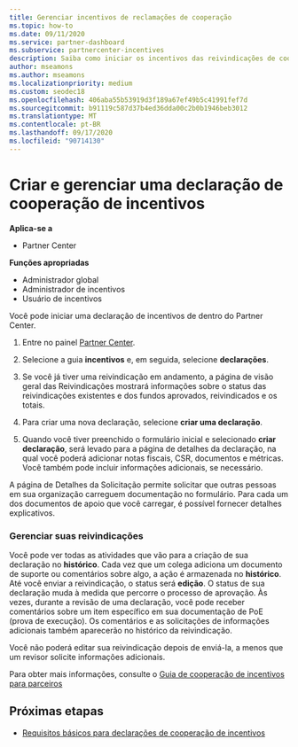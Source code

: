 ```yaml
---
title: Gerenciar incentivos de reclamações de cooperação
ms.topic: how-to
ms.date: 09/11/2020
ms.service: partner-dashboard
ms.subservice: partnercenter-incentives
description: Saiba como iniciar os incentivos das reivindicações de cooperação do Partner Center. Você pode ver todas as atividades da sua reivindicação no Histórico.
author: mseamons
ms.author: mseamons
ms.localizationpriority: medium
ms.custom: seodec18
ms.openlocfilehash: 406aba55b53919d3f189a67ef49b5c41991fef7d
ms.sourcegitcommit: b91119c587d37b4ed36dda00c2b0b1946beb3012
ms.translationtype: MT
ms.contentlocale: pt-BR
ms.lasthandoff: 09/17/2020
ms.locfileid: "90714130"
---
```

# <a name="create-and-manage-an-incentives-co-op-claim"></a>Criar e gerenciar uma declaração de cooperação de incentivos

**Aplica-se a**

- Partner Center

**Funções apropriadas**

- Administrador global
- Administrador de incentivos
- Usuário de incentivos

Você pode iniciar uma declaração de incentivos de dentro do Partner Center.

1. Entre no painel [Partner Center](https://partner.microsoft.com/dashboard/).

2. Selecione a guia **incentivos** e, em seguida, selecione **declarações**.

3. Se você já tiver uma reivindicação em andamento, a página de visão geral das Reivindicações mostrará informações sobre o status das reivindicações existentes e dos fundos aprovados, reivindicados e os totais.

4. Para criar uma nova declaração, selecione **criar uma declaração**.

5. Quando você tiver preenchido o formulário inicial e selecionado **criar declaração**, será levado para a página de detalhes da declaração, na qual você poderá adicionar notas fiscais, CSR, documentos e métricas. Você também pode incluir informações adicionais, se necessário.

A página de Detalhes da Solicitação permite solicitar que outras pessoas em sua organização carreguem documentação no formulário. Para cada um dos documentos de apoio que você carregar, é possível fornecer detalhes explicativos. 

### <a name="manage-your-claims"></a>Gerenciar suas reivindicações

Você pode ver todas as atividades que vão para a criação de sua declaração no **histórico**. Cada vez que um colega adiciona um documento de suporte ou comentários sobre algo, a ação é armazenada no **histórico**. Até você enviar a reivindicação, o status será **edição**. O status de sua declaração muda à medida que percorre o processo de aprovação. Às vezes, durante a revisão de uma declaração, você pode receber comentários sobre um item específico em sua documentação de PoE (prova de execução). Os comentários e as solicitações de informações adicionais também aparecerão no histórico da reivindicação.

Você não poderá editar sua reivindicação depois de enviá-la, a menos que um revisor solicite informações adicionais.

Para obter mais informações, consulte o [Guia de cooperação de incentivos para parceiros](https://assets.microsoft.com/coop-guidebook.pdf)

## <a name="next-steps"></a>Próximas etapas

- [Requisitos básicos para declarações de cooperação de incentivos](core-requirements.md)